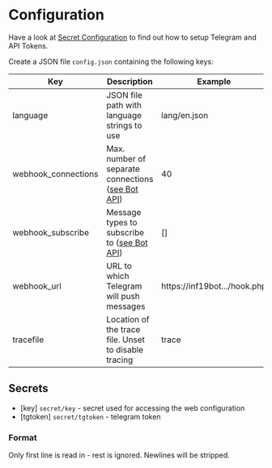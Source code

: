 # Configuration

Have a look at [Secret Configuration](secret/README.md) to find out how to setup Telegram and API Tokens.

Create a JSON file `config.json` containing the following keys:

|Key|Description|Example|
|-|-|-|
|language|JSON file path with language strings to use|lang/en.json|
|webhook_connections|Max. number of separate connections ([see Bot API](https://core.telegram.org/bots/api#setwebhook))|40|
|webhook_subscribe|Message types to subscribe to ([see Bot API](https://core.telegram.org/bots/api#setwebhook))|[]|
|webhook_url|URL to which Telegram will push messages|https://inf19bot.../hook.php|
|tracefile|Location of the trace file. Unset to disable tracing|trace|

## Secrets

- [key] `secret/key` - secret used for accessing the web configuration
- [tgtoken] `secret/tgtoken` - telegram token

### Format

Only first line is read in - rest is ignored. Newlines will be stripped. 
